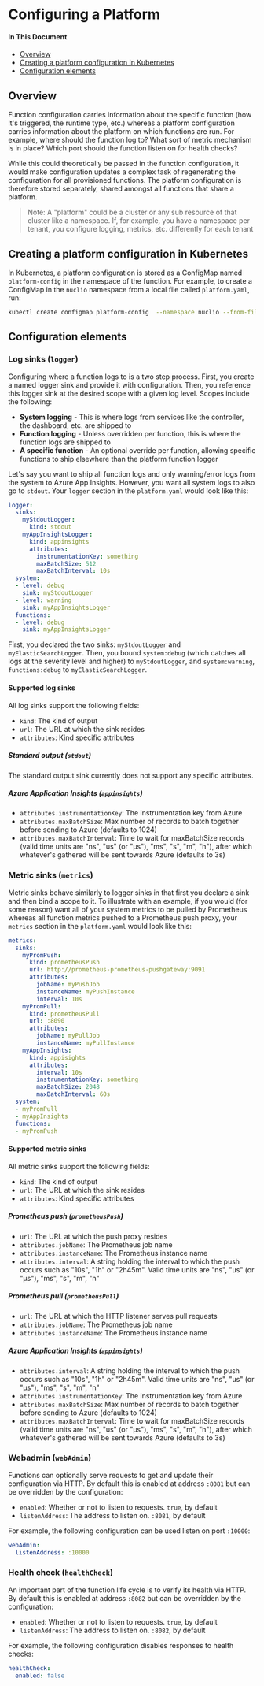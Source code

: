 # Configuring a Platform

#### In This Document
- [Overview](#overview)
- [Creating a platform configuration in Kubernetes](#creating-a-platform-configuration-in-kubernetes)
- [Configuration elements](#configuration-elements)

## Overview

Function configuration carries information about the specific function (how it's triggered, the runtime type, etc.) whereas a platform configuration carries information about the platform on which functions are run. For example, where should the function log to? What sort of metric mechanism is in place? Which port should the function listen on for health checks? 

While this could theoretically be passed in the function configuration, it would make configuration updates a complex task of regenerating the configuration for all provisioned functions. The platform configuration is therefore stored separately, shared amongst all functions that share a platform.

> Note: A "platform" could be a cluster or any sub resource of that cluster like a namespace. If, for example, you have a namespace per tenant, you configure logging, metrics, etc. differently for each tenant

## Creating a platform configuration in Kubernetes

In Kubernetes, a platform configuration is stored as a ConfigMap named `platform-config` in the namespace of the function. For example, to create a ConfigMap in the `nuclio` namespace from a local file called `platform.yaml`, run:
```sh
kubectl create configmap platform-config  --namespace nuclio --from-file platform.yaml
```

## Configuration elements

### Log sinks (`logger`)

Configuring where a function logs to is a two step process. First, you create a named logger sink and provide it with configuration. Then, you reference this logger sink at the desired scope with a given log level. Scopes include the following:

- **System logging** - This is where logs from services like the controller, the dashboard, etc. are shipped to
- **Function logging** - Unless overridden per function, this is where the function logs are shipped to
- **A specific function** - An optional override per function, allowing specific functions to ship elsewhere than the platform function logger

Let's say you want to ship all function logs and only warning/error logs from the system to Azure App Insights. However, you want all system logs to also go to `stdout`. Your `logger` section in the `platform.yaml` would look like this:

```yaml
logger:
  sinks:
    myStdoutLogger:
      kind: stdout
    myAppInsightsLogger:
      kind: appinsights
      attributes:
        instrumentationKey: something
        maxBatchSize: 512
        maxBatchInterval: 10s
  system:
  - level: debug
    sink: myStdoutLogger
  - level: warning
    sink: myAppInsightsLogger
  functions:
  - level: debug
    sink: myAppInsightsLogger
```

First, you declared the two sinks: `myStdoutLogger` and `myElasticSearchLogger`. Then, you bound `system:debug` (which catches all logs at the severity level and higher) to `myStdoutLogger`, and `system:warning`, `functions:debug` to `myElasticSearchLogger`.

#### Supported log sinks

All log sinks support the following fields:

- `kind`: The kind of output
- `url`: The URL at which the sink resides
- `attributes`: Kind specific attributes

##### Standard output (`stdout`)

The standard output sink currently does not support any specific attributes.

##### Azure Application Insights (`appinsights`)

- `attributes.instrumentationKey`: The instrumentation key from Azure
- `attributes.maxBatchSize`: Max number of records to batch together before sending to Azure (defaults to 1024)
- `attributes.maxBatchInterval`: Time to wait for maxBatchSize records (valid time units are "ns", "us" (or "µs"), "ms", "s", "m", "h"), after which whatever's gathered will be sent towards Azure (defaults to 3s)

### Metric sinks (`metrics`)

Metric sinks behave similarly to logger sinks in that first you declare a sink and then bind a scope to it. To illustrate with an example, if you would (for some reason) want all of your system metrics to be pulled by Prometheus whereas all function metrics pushed to a Prometheus push proxy, your `metrics` section in the `platform.yaml` would look like this:

```yaml
metrics:
  sinks:
    myPromPush:
      kind: prometheusPush
      url: http://prometheus-prometheus-pushgateway:9091
      attributes:
        jobName: myPushJob
        instanceName: myPushInstance
        interval: 10s
    myPromPull:
      kind: prometheusPull
      url: :8090
      attributes:
        jobName: myPullJob
        instanceName: myPullInstance
    myAppInsights:
      kind: appisights
      attributes:
        interval: 10s
        instrumentationKey: something
        maxBatchSize: 2048
        maxBatchInterval: 60s
  system:
  - myPromPull
  - myAppInsights
  functions:
  - myPromPush
``` 

#### Supported metric sinks

All metric sinks support the following fields:

- `kind`: The kind of output
- `url`: The URL at which the sink resides
- `attributes`: Kind specific attributes

##### Prometheus push (`prometheusPush`)

- `url`: The URL at which the push proxy resides
- `attributes.jobName`: The Prometheus job name
- `attributes.instanceName`: The Prometheus instance name
- `attributes.interval`: A string holding the interval to which the push occurs such as "10s", "1h" or "2h45m". Valid time units are "ns", "us" (or "µs"), "ms", "s", "m", "h"

##### Prometheus pull (`prometheusPull`)

- `url`: The URL at which the HTTP listener serves pull requests
- `attributes.jobName`: The Prometheus job name
- `attributes.instanceName`: The Prometheus instance name

##### Azure Application Insights (`appinsights`)

- `attributes.interval`: A string holding the interval to which the push occurs such as "10s", "1h" or "2h45m". Valid time units are "ns", "us" (or "µs"), "ms", "s", "m", "h"
- `attributes.instrumentationKey`: The instrumentation key from Azure
- `attributes.maxBatchSize`: Max number of records to batch together before sending to Azure (defaults to 1024)
- `attributes.maxBatchInterval`: Time to wait for maxBatchSize records (valid time units are "ns", "us" (or "µs"), "ms", "s", "m", "h"), after which whatever's gathered will be sent towards Azure (defaults to 3s)

### Webadmin (`webAdmin`)

Functions can optionally serve requests to get and update their configuration via HTTP. By default this is enabled at address `:8081` but can be overridden by the configuration:

- `enabled`: Whether or not to listen to requests. `true`, by default
- `listenAddress`: The address to listen on. `:8081`, by default

For example, the following configuration can be used listen on port `:10000`:

```yaml
webAdmin:
  listenAddress: :10000
```

### Health check (`healthCheck`)

An important part of the function life cycle is to verify its health via HTTP. By default this is enabled at address `:8082` but can be overridden by the configuration:

- `enabled`: Whether or not to listen to requests. `true`, by default
- `listenAddress`: The address to listen on. `:8082`, by default

For example, the following configuration disables responses to health checks:

```yaml
healthCheck:
  enabled: false
```

